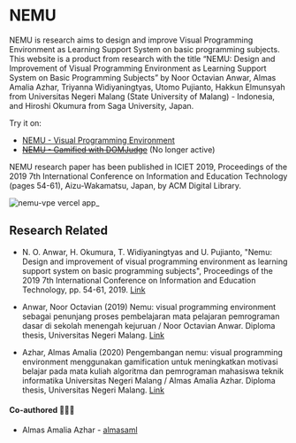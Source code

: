 
# NEMU
NEMU is research aims to design and improve Visual Programming Environment as Learning Support System on basic programming subjects. This website is a product from research with the title “NEMU: Design and Improvement of Visual Programming Environment as Learning Support System on Basic Programming Subjects” by Noor Octavian Anwar, Almas Amalia Azhar, Triyanna Widiyaningtyas, Utomo Pujianto, Hakkun Elmunsyah from Universitas Negeri Malang (State University of Malang) - Indonesia, and Hiroshi Okumura from Saga University, Japan.


Try it on:
- [NEMU - Visual Programming Environment](https://nemu-vpe.vercel.app)
- [~~NEMU - Gamified with DOMJudge~~](https://nemu-domjudge.herokuapp.com) (No longer active)


NEMU research paper has been published in ICIET 2019, Proceedings of the 2019 7th International Conference on Information and Education Technology (pages 54-61), Aizu-Wakamatsu, Japan, by ACM Digital Library.

![nemu-vpe vercel app_](https://github.com/arrokh/nemu/assets/3750495/1c54a8fa-6aeb-4c27-8d53-3730b472b83b)


## Research Related
- N. O. Anwar, H. Okumura, T. Widiyaningtyas and U. Pujianto, "Nemu: Design and improvement of visual programming environment as learning support system on basic programming subjects", Proceedings of the 2019 7th International Conference on Information and Education Technology, pp. 54-61, 2019. [Link](https://dl.acm.org/citation.cfm?id=3323788)

- Anwar, Noor Octavian (2019) Nemu: visual programming environment sebagai penunjang proses pembelajaran mata pelajaran pemrograman dasar di sekolah menengah kejuruan / Noor Octavian Anwar. Diploma thesis, Universitas Negeri Malang. [Link](http://repository.um.ac.id/128977/)

- Azhar, Almas Amalia (2020) Pengembangan nemu: visual programming environment menggunakan gamification untuk meningkatkan motivasi belajar pada mata kuliah algoritma dan pemrograman mahasiswa teknik informatika Universitas Negeri Malang / Almas Amalia Azhar. Diploma thesis, Universitas Negeri Malang. [Link](http://repository.um.ac.id/143720/)

#### Co-authored 👨🏼‍💻
- Almas Amalia Azhar - [almasaml](https://github.com/almasaml)

